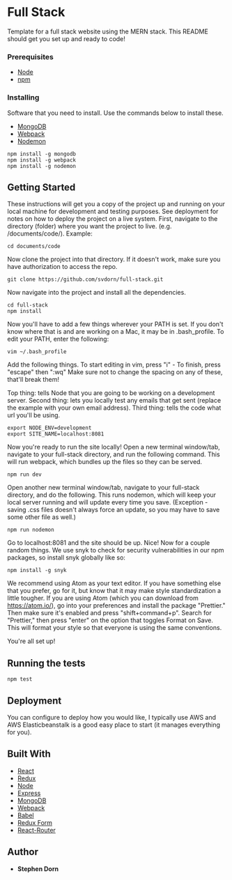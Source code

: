 # Full Stack

Template for a full stack website using the MERN stack. This README should get you set up and ready to code!

### Prerequisites

-   [Node](https://nodejs.org/en/download/)
-   [npm](https://www.npmjs.com/)

### Installing

Software that you need to install. Use the commands below to install these.

-   [MongoDB](https://docs.mongodb.com/manual/installation/)
-   [Webpack](https://www.npmjs.com/package/webpack)
-   [Nodemon](https://nodemon.io/)

```
npm install -g mongodb
npm install -g webpack
npm install -g nodemon
```

## Getting Started

These instructions will get you a copy of the project up and running on your local machine for development and testing purposes. See deployment for notes on how to deploy the project on a live system.
First, navigate to the directory (folder) where you want the project to live. (e.g. /documents/code/). Example:

```
cd documents/code
```

Now clone the project into that directory. If it doesn't work, make sure you have authorization to access the repo.

```
git clone https://github.com/svdorn/full-stack.git
```

Now navigate into the project and install all the dependencies.

```
cd full-stack
npm install
```

Now you'll have to add a few things wherever your PATH is set. If you don't know where that is and are working on a Mac, it may be in .bash_profile.
To edit your PATH, enter the following:

```
vim ~/.bash_profile
```

Add the following things. To start editing in vim, press "i" - To finish, press "escape" then ":wq"
Make sure not to change the spacing on any of these, that'll break them!

Top thing: tells Node that you are going to be working on a development server.
Second thing: lets you locally test any emails that get sent (replace the example with your own email address).
Third thing: tells the code what url you'll be using.

```
export NODE_ENV=development
export SITE_NAME=localhost:8081
```

Now you're ready to run the site locally! Open a new terminal window/tab, navigate to your full-stack directory, and run the following command. This will run webpack, which bundles up the files so they can be served.

```
npm run dev
```

Open another new terminal window/tab, navigate to your full-stack directory, and do the following. This runs nodemon, which will keep your local server running and will update every time you save. (Exception - saving .css files doesn't always force an update, so you may have to save some other file as well.)

```
npm run nodemon
```

Go to localhost:8081 and the site should be up. Nice!
Now for a couple random things. We use snyk to check for security vulnerabilities in our npm packages, so install snyk globally like so:

```
npm install -g snyk
```

We recommend using Atom as your text editor. If you have something else that you prefer, go for it, but know that it may make style standardization a little tougher.
If you are using Atom (which you can download from https://atom.io/), go into your preferences and install the package "Prettier." Then make sure it's enabled and press "shift+command+p". Search for "Prettier," then press "enter" on the option that toggles Format on Save. This will format your style so that everyone is using the same conventions.

You're all set up!

## Running the tests

```
npm test
```

## Deployment

You can configure to deploy how you would like, I typically use AWS and AWS Elasticbeanstalk is a good easy place to start (it manages everything for you).

## Built With

-   [React](https://reactjs.org/)
-   [Redux](https://redux.js.org/)
-   [Node](https://nodejs.org/en/)
-   [Express](https://expressjs.com/)
-   [MongoDB](https://www.mongodb.com/)
-   [Webpack](https://webpack.js.org/)
-   [Babel](https://babeljs.io/)
-   [Redux Form](https://redux-form.com/7.2.0/)
-   [React-Router](https://github.com/ReactTraining/react-router)

## Author

-   **Stephen Dorn**
